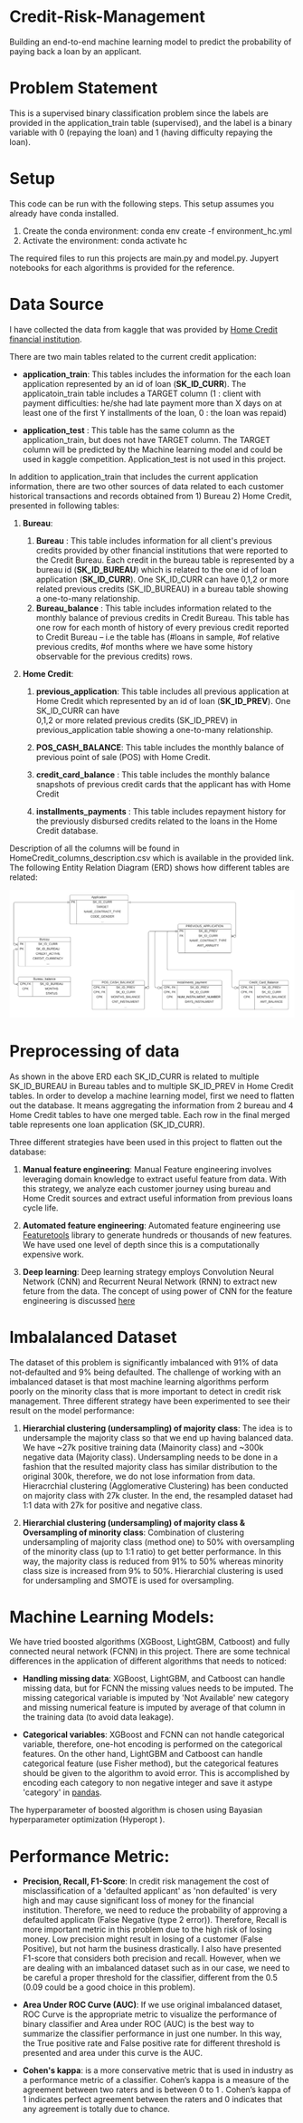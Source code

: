# Credit-Risk-Management
Building an end-to-end machine learning model to predict the probability of paying back a loan by an applicant.

# Problem Statement 
This is a supervised binary classification problem since the labels are provided in the application_train table (supervised), and the label is a binary variable with 0 (repaying the loan) and 1 (having difficulty repaying the loan).

# Setup
This code can be run with the following steps. This setup assumes you already have conda installed.
1. Create the conda environment: conda env create -f environment_hc.yml
2. Activate the environment: conda activate hc

The required files to run this projects are main.py and model.py. Jupyert notebooks for each algorithms is provided for the reference.  

# Data Source
I have collected the data from kaggle that was provided by [Home Credit financial institution]( https://www.kaggle.com/c/home-credit-default-risk/data).

There are two main tables related to the current credit application:

* __application_train__: This tables includes the information for the each loan application represented by an id of loan (__SK_ID_CURR__). The applicatoin_train table includes a TARGET column (1 : client with payment difficulties: he/she had late payment more than X days on at least one of the first Y installments of the loan, 0 : the loan was repaid) 
    
* __application_test__ : This table has the same column as the application_train, but does not have TARGET column. The TARGET column will be predicted by the           Machine     learning model and could be used in kaggle competition. Application_test is not used in this project.
    
In addition to application_train that includes the current application information, there are two other sources of data related to each customer historical transactions and records obtained from 1) Bureau 2) Home Credit, presented in following tables:
1. __Bureau__:

    1. __Bureau__ : This table includes information for all client's previous credits provided by other financial institutions that were reported to the Credit Bureau. Each credit in the bureau table is represented by a bureau id (__SK_ID_BUREAU__) which is related to the one id of loan application (__SK_ID_CURR__). One SK_ID_CURR can have  0,1,2 or more related previous credits (SK_ID_BUREAU) in a bureau table showing a one-to-many relationship.
    2. __Bureau_balance__ : This table includes information related to the monthly balance of previous credits in Credit Bureau. This table has one row for each month of         history of every previous credit reported to Credit Bureau – i.e the table has (#loans in sample, #of relative previous credits, #of months where we have some history     observable for the previous credits) rows. 
    
2. __Home Credit__:

    1. __previous_application__: This table includes all previous application at Home Credit which represented by an id of loan (__SK_ID_PREV__). One SK_ID_CURR can have  
    0,1,2 or more related previous credits (SK_ID_PREV) in previous_application table showing a one-to-many relationship.
    
    2. __POS_CASH_BALANCE__: This table includes the monthly balance of previous point of sale (POS) with Home Credit.
    
    3. __credit_card_balance__ : This table includes the monthly balance snapshots of previous credit cards that the applicant has with Home Credit
    
    4. __installments_payments__ : This table includes repayment history for the previously disbursed credits related to the loans in the Home Credit database.

Description of all the columns will be found in HomeCredit_columns_description.csv which is available in the provided link.
The following Entity Relation Diagram (ERD) shows how different tables are related:

![ERD](images/ERD.png)

# Preprocessing of data
As shown in the above ERD each SK_ID_CURR is related to multiple SK_ID_BUREAU in Bureau tables and to multiple SK_ID_PREV in Home Credit tables.
In order to develop a machine learning model, first we need to flatten out the database. It means aggregating the information from 2 bureau and 4 Home Credit tables to have one merged table. Each row in the final merged table represents one loan application (SK_ID_CURR). 

Three different strategies have been used in this project to flatten out the database: 

1. __Manual feature engineering__: Manual Feature engineering involves leveraging domain knowledge to extract useful feature from data. With this strategy, we analyze each customer journey using bureau and Home Credit sources and extract useful information from previous loans cycle life. 

2. __Automated feature engineering__: Automated feature engineering use [Featuretools](https://community.alteryx.com/t5/Data-Science/Feature-Engineering-Secret-to-Data-Science-Success/ba-p/545041) library to generate hundreds or thousands of new features. We have used one level of depth since this is a computationally expensive work.

3. __Deep learning__: Deep learning strategy employs Convolution Neural Network (CNN) and Recurrent Neural Network (RNN) to extract new feture from the data. The concept of using power of CNN for the feature engineering is discussed [here](https://towardsdatascience.com/convolutional-neural-network-on-a-structured-bank-customer-data-358e6b8aa759)  

# Imbalalanced Dataset
The dataset of this problem is significantly imbalanced with 91% of data not-defaulted and 9% being defaulted. The challenge of working with an imbalanced dataset is that most machine learning algorithms perform poorly on the minority class that is more important to detect in credit risk management. Three different strategy have been experimented to see their result on the model performance:

1. __Hierarchial clustering (undersampling) of majority class__: The idea is to undersample the majority class so that we end up having balanced data. We have ~27k positive training data (Mainority class) and ~300k negative data (Majority class). Undersampling needs to be done in a fashion that the resulted majority class has similar distribution to the original 300k, therefore, we do not lose information from data. Hieracrchial clustering (Agglomerative Clustering) has been conducted on majority class with 27k cluster. In the end, the resampled dataset had 1:1 data with 27k for positive and negative class.

2. __Hierarchial clustering (undersampling) of majority class & Oversampling of minority class__: Combination of clustering undersampling of majority class (method one) to 50% with oversampling of the minority class (up to 1:1 ratio) to get better performance. In this way, the majority class is reduced from 91% to 50% whereas minority class size is increased from 9% to 50%. Hierarchial clustering is used for undersampling and SMOTE is used for oversampling.

# Machine Learning Models:
We have tried boosted algorithms (XGBoost, LightGBM, Catboost) and fully connected neural network (FCNN) in this project. 
There are some technical differences in the application of different algorithms that needs to noticed:

* __Handling missing data__: XGBoost, LightGBM, and Catboost can handle missing data, but for FCNN the missing values needs to be imputed. The missing categorical variable is imputed by 'Not Available' new category and missing numerical feature is imputed by average of that column in the training data (to avoid data leakage).

* __Categorical variables__: XGBoost and FCNN can not handle categorical variable, therefore, one-hot encoding is performed on the categorical features. On the other hand, LightGBM and Catboost can handle categorical feature (use Fisher method), but the categorical features should be given to the algorithm to avoid error. This is accomplished by encoding each category to non negative integer and save it astype 'category' in [pandas](https://medium.com/swlh/dealing-with-categorical-variables-in-machine-learning-4401b949b093).

The hyperparameter of boosted algorithm is chosen using Bayasian hyperparameter optimization (Hyperopt ). 

# Performance Metric:

* __Precision, Recall, F1-Score__: In credit risk management the cost of misclassification of a 'defaulted applicant' as 'non defaulted' is very high and may cause significant loss of money for the financial institution. Therefore, we need to reduce the probability of approving a defaulted applicatn (False Negative (type 2 error)). Therefore, Recall is more important metric in this problem due to the high risk of losing money. Low precision might result in losing of a customer (False Positive), but not harm the business drastically. I also have presented F1-score that considers both precision and recall. However, when we are dealing with an imbalanced dataset such as in our case, we need to be careful a proper threshold for the classifier, different from the 0.5 (0.09 could be a good choice in this problem).      

* __Area Under ROC Curve (AUC)__: If we use original imbalanced dataset, ROC Curve is the appropriate metric to visualize the performance of binary classifier and Area under ROC (AUC) is the best way to summarize the classifier performance in just one number. In this way, the True positive rate and False positive rate for different threshold is presented and area under this curve is the AUC.

* __Cohen's kappa__: is a more conservative metric that is used in industry as a performance metric of a classifier. Cohen’s kappa  is a measure of the agreement between two raters and is between 0 to 1 . Cohen’s kappa of 1 indicates perfect agreement between the raters and 0 indicates that any agreement is totally due to chance.











